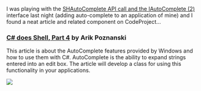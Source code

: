 I was playing with the <a href="http://msdn.microsoft.com/library/default.asp?url=/library/en-us/shellcc/platform/shell/programmersguide/shell_int/shell_int_programming/ac_ovw.asp" target="_blank">SHAutoComplete API call and the IAutoComplete (2)</a> interface last night (adding auto-complete to an application of mine) and I found a neat article and related component on CodeProject&#8230; 

### <a href="http://www.codeproject.com/csharp/csdoesshell4.asp" target="_blank" class="broken_link">C# does Shell, Part 4</a> by Arik Poznanski

This article is about the AutoComplete features provided by Windows and how to use them with C#. AutoComplete is the ability to expand strings entered into an edit box. The article will develop a class for using this functionality in your applications.

![](http://www.httpcode.com/Articles/autocomplete.gif)
